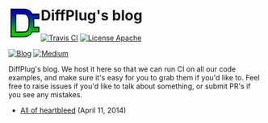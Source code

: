 # <img align="left" src="diffplug.png"> DiffPlug's blog

<!---freshmark shields
output = [
	link(image('Travis CI', 'https://travis-ci.org/diffplug/blog.svg?branch=master'), 'https://travis-ci.org/diffplug/blog'),
	link(shield('License Apache', 'license', 'Apache', 'blue'), 'https://tldrlegal.com/license/apache-license-2.0-(apache-2.0)'),
	'',
	link(shield('Blog',   'blog', 'blog.nedtwigg.diffplug.com', 'ff69b4'), 'http://blog.nedtwigg.diffplug.com/'),
	link(shield('Medium', 'medium', 'medium.com/@ned.twigg', 'ff69b4'), 'https://medium.com/@ned.twigg')
	].join('\n');
-->
[![Travis CI](https://travis-ci.org/diffplug/blog.svg?branch=master)](https://travis-ci.org/diffplug/blog)
[![License Apache](https://img.shields.io/badge/license-Apache-blue.svg)](https://tldrlegal.com/license/apache-license-2.0-(apache-2.0))

[![Blog](https://img.shields.io/badge/blog-blog.nedtwigg.diffplug.com-ff69b4.svg)](http://blog.nedtwigg.diffplug.com/)
[![Medium](https://img.shields.io/badge/medium-medium.com%2F%40ned.twigg-ff69b4.svg)](https://medium.com/@ned.twigg)
<!---freshmark /shields -->

DiffPlug's blog.  We host it here so that we can run CI on all our code examples, and make sure it's easy for you to grab them if you'd like to.  Feel free to raise issues if you'd like to talk about something, or submit PR's if you see any mistakes.

<!---freshmark toc
var githubLink = function(title, relative, date) {
	return '* ' + link(title, 'https://github.com/diffplug/blog/tree/master/' + relative) + ' (' + date + ')';
};
output = [
	githubLink('All of heartbleed', '2014/all-of-heartbleed', 'April 11, 2014'),
	'', ''
	].join('\n');
-->
* [All of heartbleed](https://github.com/diffplug/blog/tree/master/2014/all-of-heartbleed) (April 11, 2014)

<!---freshmark /toc -->
